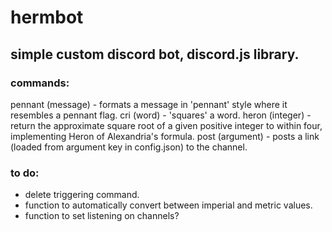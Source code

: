 # hermbot
## simple custom discord bot, discord.js library.

### commands:
pennant (message) - formats a message in 'pennant' style where it resembles a pennant flag.
cri (word) - 'squares' a word.
heron (integer) - return the approximate square root of a given positive integer to within four, implementing Heron of Alexandria's formula.
post (argument) - posts a link (loaded from argument key in config.json) to the channel.

### to do:
- delete triggering command.
- function to automatically convert between imperial and metric values.
- function to set listening on channels?
